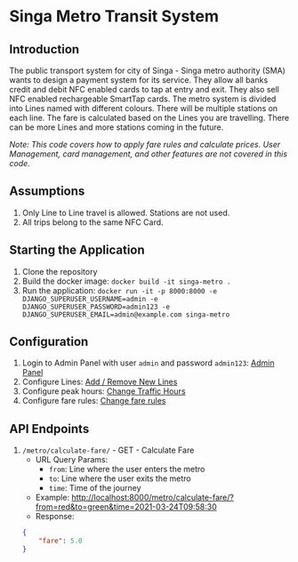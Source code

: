 # Singa Metro Transit System
## Introduction
The public transport system for city of Singa - Singa metro authority (SMA) wants to design a
payment system for its service. They allow all banks credit and debit NFC enabled cards to tap at
entry and exit. They also sell NFC enabled rechargeable SmartTap cards.
The metro system is divided into Lines named with different colours. There will be multiple stations
on each line. The fare is calculated based on the Lines you are travelling. There can be more Lines
and more stations coming in the future.

*Note: This code covers how to apply fare rules and calculate prices.
User Management, card management, and other features are not covered in this code.*

## Assumptions
1. Only Line to Line travel is allowed. Stations are not used.
2. All trips belong to the same NFC Card.

## Starting the Application
1. Clone the repository
2. Build the docker image: `docker build -it singa-metro .`
3. Run the application: `docker run -it -p 8000:8000 -e DJANGO_SUPERUSER_USERNAME=admin -e DJANGO_SUPERUSER_PASSWORD=admin123 -e DJANGO_SUPERUSER_EMAIL=admin@example.com singa-metro `

## Configuration
1. Login to Admin Panel with user `admin` and  password `admin123`: [Admin Panel](http://localhost:8000/admin/metro/)
2. Configure Lines: [Add / Remove New Lines](http://localhost:8000/admin/metro/line/)
3. Configure peak hours: [Change Traffic Hours](http://localhost:8000/admin/metro/line/)
4. Configure fare rules: [Change fare rules](http://localhost:8000/admin/metro/fare/)

## API Endpoints
1. `/metro/calculate-fare/` - GET - Calculate Fare
    - URL Query Params:
        - `from`: Line where the user enters the metro
        - `to`: Line where the user exits the metro
        - `time`: Time of the journey
    - Example: [http://localhost:8000/metro/calculate-fare/?from=red&to=green&time=2021-03-24T09:58:30](http://localhost:8000/metro/calculate-fare/?from=red&to=green&time=2021-03-24T09:58:30)
    - Response:
    ```json
    {
        "fare": 5.0
    }
    ```